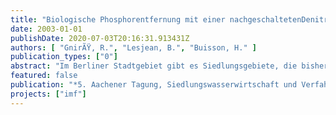 ```yaml
---
title: "Biologische Phosphorentfernung mit einer nachgeschaltetenDenitrifikation im Membranbelebungsverfahren"
date: 2003-01-01
publishDate: 2020-07-03T20:16:31.913431Z
authors: [ "GnirÃŸ, R.", "Lesjean, B.", "Buisson, H." ]
publication_types: ["0"]
abstract: "Im Berliner Stadtgebiet gibt es Siedlungsgebiete, die bisher nicht an ein Klärwerkangeschlossen sind, da eine zentrale Erschließung nicht wirtschaftlich ist. Für dieseGebiete könnte eine dezentrale Lösung mit dem Membranbelebungsverfahreneingesetzt werden. Dann würden die gleichen Überwachungsanforderungen wie inder Abwasserreinigung in Berlin bereits gültig, sicher erfüllt bzw. überschritten. FürPhosphor könnten sogar zukünftig zu erwartende strengere Überwachungswertebereits erreicht werden (50 µg/L). Das Membranbelebungsverfahren wird bereitsseit den 90er Jahren eingesetzt und hat den Stand der Technik erreicht. Für diePhosphorelimination wird in Membranbelebungen eine Simultanfällung durchgeführt,wodurch zuverlässig Ablaufwerte <1mg/L erreicht werden können. Die Fällung führtjedoch zu einer um ca. 25% erhöhten Schlammproduktion (für ß~1,5), einem hohenChemikalienbedarf und einer Aufsalzung des Vorfluters. Das Ziel des Forschungsprojektes ist es die vermehrte biologischePhosphorentfernung (Bio-P) im Membranbelebungsverfahren bei  einemSchlammalter von 8 bis 26 Tagen zu untersuchen. Die Zielkonzentration fürGesamtphosphor wurde mit 50µgP/L festgelegt. Auch der Prozess der Stickstoffentfernung sollte optimiert werden. Dabei wird die vorgeschalteteDenitrifikation mit der nachgeschalteten Denitrifikation ohne Kohlenstoffdosierung Post-Denitrifikation) verglichen."
featured: false
publication: "*5. Aachener Tagung, Siedlungswasserwirtschaft und Verfahrentechnik*"
projects: ["imf"]
---
```


